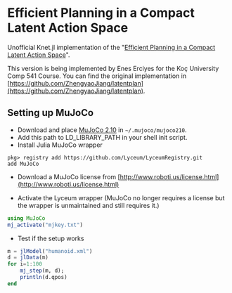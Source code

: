 # Efficient Planning in a Compact Latent Action Space

Unofficial Knet.jl implementation of the "[Efficient Planning in a Compact Latent Action Space](https://arxiv.org/abs/2208.10291)".

This version is being implemented by Enes Erciyes for the Koç University Comp 541 Course. You can find the original implementation in [https://github.com/ZhengyaoJiang/latentplan](https://github.com/ZhengyaoJiang/latentplan).


## Setting up MuJoCo

* Download and place [MuJoCo 2.10](https://mujoco.org/download/mujoco210-linux-x86_64.tar.gz) in `~/.mujoco/mujoco210`.
* Add this path to LD_LIBRARY_PATH in your shell init script. 
* Install Julia MuJoCo wrapper
```
pkg> registry add https://github.com/Lyceum/LyceumRegistry.git
add MuJoCo
```
* Download a MuJoCo license from [http://www.roboti.us/license.html](http://www.roboti.us/license.html)

* Activate the Lyceum wrapper (MuJoCo no longer requires a license but the wrapper is unmaintained and still requires it.)

```julia
using MuJoCo
mj_activate("mjkey.txt")
```

* Test if the setup works
```julia
m = jlModel("humanoid.xml")
d = jlData(m)
for i=1:100
    mj_step(m, d);
    println(d.qpos)
end
```

